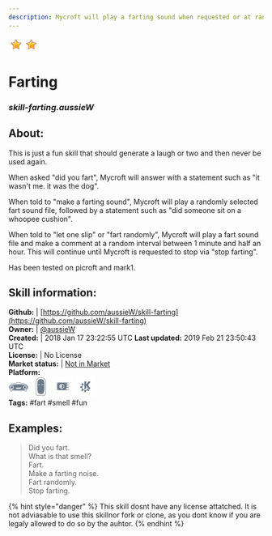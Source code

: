```yaml
--- 
description: Mycroft will play a farting sound when requested or at random intervals
---
```


![](../.gitbook/assets/star.png)![](../.gitbook/assets/star.png)  
# Farting  
### _skill-farting.aussieW_  
## About:  
This is just a fun skill that should generate a laugh or two and then never be used again.

When asked "did you fart", Mycroft will answer with a statement such as "it wasn't me. it was the dog".

When told to "make a farting sound", Mycroft will play a randomly selected fart sound file, followed by a statement such as "did someone sit on a whoopee cushion".

When told to "let one slip" or "fart randomly", Mycroft will play a fart sound file and make a comment at a random interval between 1 minute and half an hour. This will continue until Mycroft is requested to stop via "stop farting".

Has been tested on picroft and mark1.

## Skill information:  
**Github:** | [https://github.com/aussieW/skill-farting](https://github.com/aussieW/skill-farting)  
**Owner:** | [@aussieW](https://github.com/aussieW)  
**Created:** | 2018 Jan 17 23:22:55 UTC  **Last updated:** 2019 Feb 21 23:50:43 UTC  
**License:** | No License  
**Market status:** | [Not in Market](https://market.mycroft.ai/skill/)  
**Platform:**  
 ![](../.gitbook/assets/mark-1-icon.png)  ![](../.gitbook/assets/mark-2-icon.png)  ![](../.gitbook/assets/picroft-icon.png)  ![](../.gitbook/assets/kde.png)   
**Tags:** \#fart \#smell \#fun   
## Examples:  
> Did you fart.  
> What is that smell?  
> Fart.  
> Make a farting noise.  
> Fart randomly.  
> Stop farting.  
  
{% hint style="danger" %}
This skill dosnt have any license attatched. It is not adviasable to use this skillnor fork or clone, as you dont know if you are legaly allowed to do so by the auhtor.
{% endhint %}

